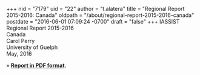 +++
nid = "7179"
uid = "22"
author = "t.alatera"
title = "Regional Report 2015-2016: Canada"
oldpath = "/about/regional-report-2015-2016-canada"
postdate = "2016-06-01 07:09:24 -0700"
draft = "false"
+++
IASSIST Regional Report 2015-2016\
Canada\
Carol Perry\
University of Guelph\
May, 2016

» **[Report in PDF
format](http://iassistdata.org/sites/default/files/canada_regional_report_2015-2016.pdf).**
